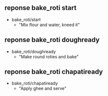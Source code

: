 ## reponse bake_roti start
* bake_roti/start
    - "Mix flour and water, kneed it"
    
## reponse bake_roti doughready
* bake_roti/doughready
    - "Make round roties and bake"

## reponse bake_roti chapatiready
* bake_roti/chapatiready
    - "Apply ghee and serve"



